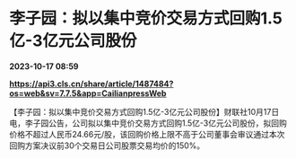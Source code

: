 # 李子园：拟以集中竞价交易方式回购1.5亿-3亿元公司股份

**2023-10-17 08:59**

**https://api3.cls.cn/share/article/1487484?os=web&sv=7.7.5&app=CailianpressWeb**

【李子园：拟以集中竞价交易方式回购1.5亿-3亿元公司股份】财联社10月17日电，李子园公告，公司拟以集中竞价交易方式回购1.5亿-3亿元公司股份，拟回购价格不超过人民币24.66元/股，该回购价格上限不高于公司董事会审议通过本次回购方案决议前30个交易日公司股票交易均价的150%。